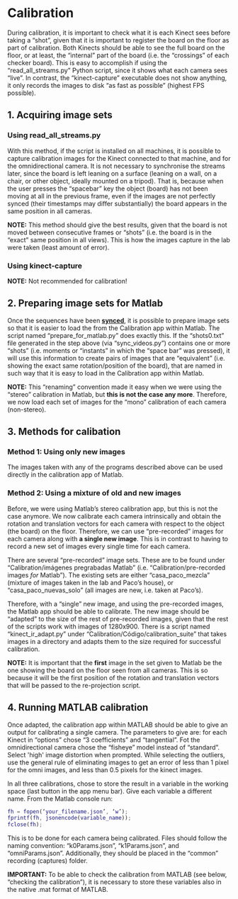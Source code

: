# Calibration

During calibration, it is important to check what it is each Kinect sees before taking a “shot”, given that it is important to register the board on the floor as part of calibration. Both Kinects should be able to see the full board on the floor, or at least, the “internal” part of the board (i.e. the “crossings” of each checker board). This is easy to accomplish if using the “read_all_streams.py” Python script, since it shows what each camera sees “live”. In contrast, the “kinect-capture” executable does not show anything, it only records the images to disk “as fast as possible” (highest FPS possible).

## 1. Acquiring image sets

### Using read_all_streams.py

With this method, if the script is installed on all machines, it is possible to capture calibration images for the Kinect connected to that machine, and for the omnidirectional camera. It is not necessary to synchronise the streams later, since the board is left leaning on a surface (leaning on a wall, on a chair, or other object, ideally mounted on a tripod). That is, because when the user presses the “spacebar” key the object (board) has not been moving at all in the previous frame, even if the images are not perfectly synced (their timestamps may differ substantially) the board appears in the same position in all cameras.

**NOTE:** This method should give the best results, given that the board is not moved between consecutive frames or “shots” (i.e. the board is in the “exact” same position in all views). This is how the images capture in the lab were taken (least amount of error).

### Using kinect-capture

**NOTE:** Not recommended for calibration!

## 2. Preparing image sets for Matlab

Once the sequences have been **[synced](sync.md)**, it is possible to prepare image sets so that it is easier to load the from the Calibration app within Matlab. The script named “prepare_for_matlab.py” does exactly this. If the “shots0.txt” file generated in the step above (via “sync_videos.py”) contains one or more  “shots” (i.e. moments or “instants” in which the “space bar” was pressed), it will use this information to create pairs of images that are “equivalent” (i.e. showing the exact same rotation/position of the board), that are named in such way that it is easy to load in the Calibration app within Matlab.

**NOTE:** This “renaming” convention made it easy when we were using the “stereo” calibration in Matlab, but **this is not the case any more**. Therefore, we now load each set of images for the “mono” calibration of each camera (non-stereo).

## 3. Methods for calibation

### Method 1: Using only new images

The images taken with any of the programs described above can be used directly in the calibration app of Matlab.

### Method 2: Using a mixture of old and new images

Before, we were using Matlab’s stereo calibration app, but this is not the case anymore. We now calibrate each camera intrinsically and obtain the rotation and translation vectors for each camera with respect to the object (the board) on the floor. Therefore, we can use “pre-recorded” images for each camera along with **a single new image**. This is in contrast to having to record a new set of images every single time for each camera.

There are several “pre-recorded” image sets. These are to be found under “Calibration/imágenes pregrabadas Matlab” (i.e. “Calibration/pre-recorded images *for* Matlab”). The existing sets are either “casa_paco_mezcla” (mixture of images taken in the lab and Paco’s house), or “casa_paco_nuevas_solo” (all images are new, i.e. taken at Paco’s).

Therefore, with a “single” new image, and using the pre-recorded images, the Matlab app should be able to calibrate. The new image should be “adapted” to the size of the rest of pre-recorded images, given that the rest of the scripts work with images of 1280x900. There is a script named “kinect_ir_adapt.py” under “Calibration/Código/calibration_suite” that takes images in a directory and adapts them to the size required for successful calibration.

**NOTE:** It is important that the **first** image in the set given to Matlab be the one showing the board on the floor seen from all cameras. This is so because it will be the first position of the rotation and translation vectors that will be passed to the re-projection script.



## 4. Running MATLAB calibration

Once adapted, the calibration app within MATLAB should be able to give an output for calibrating a single camera. The parameters to give are: for each Kinect in “options” chose “3 coefficients” and “tangential”. Fot the omnidirectional camera chose the “fisheye” model instead of “standard”. Select 'high' image distortion when prompted. While selecting the outliers, use the general rule of eliminating images to get an error of less than 1 pixel for the omni images, and less than 0.5 pixels for the kinect images.

In all three calibrations, chose to store the result in a variable in the working space (last button in the app menu bar). Give each variable a different name. From the Matlab console run:

```matlab
fh = fopen(‘your_filename.json’, ‘w’);
fprintf(fh, jsonencode(variable_name));
fclose(fh);
```

This is to be done for each camera being calibrated. Files should follow the naming convention: “k0Params.json”, “k1Params.json”, and “omniParams.json”. Additionally, they should be placed in the “common” recording (captures) folder.

**IMPORTANT:** To be able to check the calibration from MATLAB (see below, “checking the calibration”), it is necessary to store these variables also in the native .mat format of MATLAB.